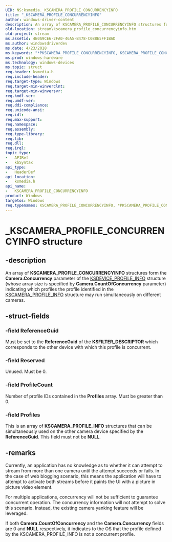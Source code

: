 ```yaml
---
UID: NS:ksmedia._KSCAMERA_PROFILE_CONCURRENCYINFO
title: "_KSCAMERA_PROFILE_CONCURRENCYINFO"
author: windows-driver-content
description: An array of KSCAMERA_PROFILE_CONCURRENCYINFO structures form the Camera.Concurrency parameter of the KSDEVICE_PROFILE_INFO structure (whose array size is specified by Camera.CountOfConcurrency parameter) indicating which profiles the profile identified in the KSCAMERA_PROFILE_INFO structure may run simultaneously on different cameras.
old-location: stream\kscamera_profile_concurrencyinfo.htm
old-project: stream
ms.assetid: 4E0A9CE6-2FA0-46A5-B478-C088E5FF1BAD
ms.author: windowsdriverdev
ms.date: 4/23/2018
ms.keywords: "*PKSCAMERA_PROFILE_CONCURRENCYINFO, KSCAMERA_PROFILE_CONCURRENCYINFO, KSCAMERA_PROFILE_CONCURRENCYINFO structure [Streaming Media Devices], PKSCAMERA_PROFILE_CONCURRENCYINFO, PKSCAMERA_PROFILE_CONCURRENCYINFO structure pointer [Streaming Media Devices], _KSCAMERA_PROFILE_CONCURRENCYINFO, ksmedia/KSCAMERA_PROFILE_CONCURRENCYINFO, ksmedia/PKSCAMERA_PROFILE_CONCURRENCYINFO, stream.kscamera_profile_concurrencyinfo"
ms.prod: windows-hardware
ms.technology: windows-devices
ms.topic: struct
req.header: ksmedia.h
req.include-header: 
req.target-type: Windows
req.target-min-winverclnt: 
req.target-min-winversvr: 
req.kmdf-ver: 
req.umdf-ver: 
req.ddi-compliance: 
req.unicode-ansi: 
req.idl: 
req.max-support: 
req.namespace: 
req.assembly: 
req.type-library: 
req.lib: 
req.dll: 
req.irql: 
topic_type:
-	APIRef
-	kbSyntax
api_type:
-	HeaderDef
api_location:
-	ksmedia.h
api_name:
-	KSCAMERA_PROFILE_CONCURRENCYINFO
product: Windows
targetos: Windows
req.typenames: KSCAMERA_PROFILE_CONCURRENCYINFO, *PKSCAMERA_PROFILE_CONCURRENCYINFO
---
```


# _KSCAMERA_PROFILE_CONCURRENCYINFO structure


## -description


An array of <b>KSCAMERA_PROFILE_CONCURRENCYINFO</b> structures form the <b>Camera.Concurrency</b> parameter of   the <a href="https://msdn.microsoft.com/library/windows/hardware/dn925223">KSDEVICE_PROFILE_INFO</a> structure (whose array size is specified by <b>Camera.CountOfConcurrency</b> parameter) indicating which profiles the profile identified in the <a href="https://msdn.microsoft.com/library/windows/hardware/dn925214">KSCAMERA_PROFILE_INFO</a> structure may run simultaneously on different cameras.


## -struct-fields




### -field ReferenceGuid

Must be set to the <b>ReferenceGuid</b> of the <b>KSFILTER_DESCRIPTOR</b> which corresponds to the other device with which this profile is concurrent.


### -field Reserved

Unused.  Must be 0.


### -field ProfileCount

Number of profile IDs contained in the <b>Profiles</b> array.  Must be greater than 0.


### -field Profiles

This is an array of <b>KSCAMERA_PROFILE_INFO</b> structures that can be simultaneously used on the other camera device specified by the <b>ReferenceGuid</b>. This field must not be <b>NULL</b>.


## -remarks



Currently, an application has no knowledge as to whether it can attempt to stream from more than one camera until the attempt succeeds or fails.  In the case of web blogging scenario, this means the application will have to attempt to activate both streams before it paints the UI with a picture in picture video element.

For multiple applications, concurrency will not be sufficient to guarantee concurrent operation.  The concurrency information will not attempt to solve this scenario.  Instead, the existing camera yanking feature will be leveraged.

If both <b>Camera.CountOfConcurrency</b> and the <b>Camera.Concurrency</b> fields are 0 and <b>NULL</b> respectively, it indicates to the OS that the profile defined by the KSCAMERA_PROFILE_INFO is not a concurrent profile.



